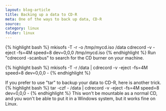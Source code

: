 ```yaml
---
layout: blog-article
title: Backing up a data to CD-R
meta: One of the ways to back up data, CD-R
source:
category: linux
folder: linux
---
```


{% highlight bash %}
mkisofs -T -r -o /tmp/mycd.iso  /data
cdrecord -v -eject -fs=4M speed=8 dev=0,0,0 /tmp/mycd.iso
{% endhighlight %}
Run "cdrecord -scanbus" to search for the CD burner on your machine.

{% highlight bash %}
mkisofs -T -r /data | cdrecord -v -eject -fs=4M speed=8 dev=0,0,0 -
{% endhighlight %}

If you prefer to use "tar" to backup your data to CD-R, here is another trick.
{% highlight bash %}
tar -czf - /data | cdrecord -v -eject -fs=4M speed=8 dev=0,0,0 -
{% endhighlight %}
This won't be mountable as a normal CD, and you won't be able to put it in a Windows system, but it works fine on Linux.

